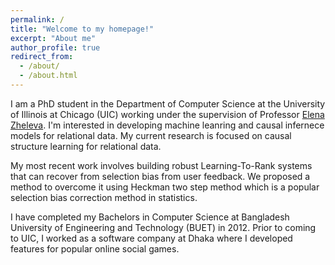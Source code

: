 ```yaml
---
permalink: /
title: "Welcome to my homepage!"
excerpt: "About me"
author_profile: true
redirect_from: 
  - /about/
  - /about.html
---
```


I am a PhD student in the Department of Computer Science at the University of Illinois at Chicago (UIC) working under the supervision of Professor [Elena Zheleva](https://www.cs.uic.edu/~elena/). I'm interested in developing machine leanring and causal infernece models for relational data. My current research is focused on causal structure learning for relational data.

My most recent work involves building robust Learning-To-Rank systems that can recover from selection bias from user feedback. We proposed a method to overcome it using Heckman two step method which is a popular selection bias correction method in statistics. 

I have completed my Bachelors in Computer Science at Bangladesh University of Engineering and Technology (BUET) in 2012. Prior to coming to UIC, I worked as a software company at Dhaka where I developed features for popular online social games. 

